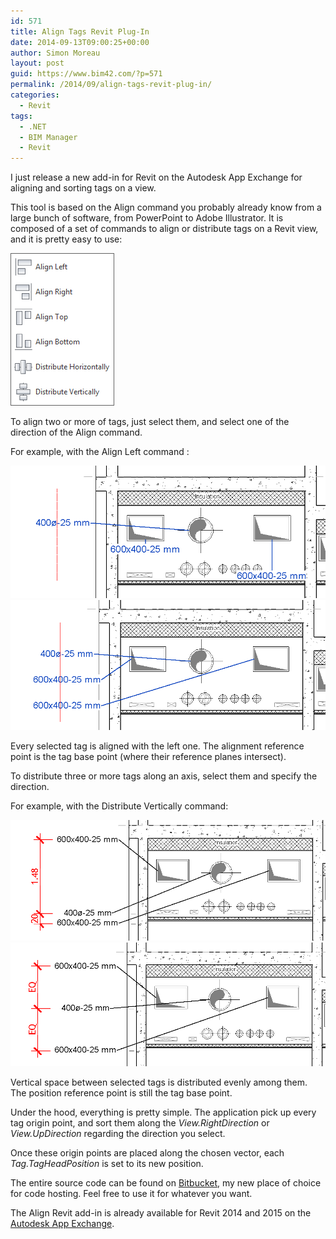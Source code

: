 ```yaml
---
id: 571
title: Align Tags Revit Plug-In
date: 2014-09-13T09:00:25+00:00
author: Simon Moreau
layout: post
guid: https://www.bim42.com/?p=571
permalink: /2014/09/align-tags-revit-plug-in/
categories:
  - Revit
tags:
  - .NET
  - BIM Manager
  - Revit
---
```

I just release a new add-in for Revit on the Autodesk App Exchange for aligning and sorting tags on a view.

This tool is based on the Align command you probably already know from a large bunch of software, from PowerPoint to Adobe Illustrator. It is composed of a set of commands to align or distribute tags on a Revit view, and it is pretty easy to use:

![Commands](/assets/2014/09/Commands.png)

To align two or more of tags, just select them, and select one of the direction of the Align command.

For example, with the Align Left command :

![AlignBefore](/assets/2014/09/AlignBefore.png) ![AlignAfter](/assets/2014/09/AlignAfter.png)

Every selected tag is aligned with the left one. The alignment reference point is the tag base point (where their reference planes intersect).

To distribute three or more tags along an axis, select them and specify the direction.

For example, with the Distribute Vertically command:

![DistributeBefore](/assets/2014/09/DistributeBefore.png) ![DistributeAfter](/assets/2014/09/DistributeAfter.png)

Vertical space between selected tags is distributed evenly among them. The position reference point is still the tag base point.

Under the hood, everything is pretty simple. The application pick up every tag origin point, and sort them along the _View.RightDirection_ or _View.UpDirection_ regarding the direction you select.

Once these origin points are placed along the chosen vector, each _Tag.TagHeadPosition_ is set to its new position.

The entire source code can be found on [Bitbucket](https://bitbucket.org/simonmoreau/align-tag "Align Tags"), my new place of choice for code hosting. Feel free to use it for whatever you want.

The Align Revit add-in is already available for Revit 2014 and 2015 on the [Autodesk App Exchange](https://apps.exchange.autodesk.com/RVT/en/Detail/Index?id=appstore.exchange.autodesk.com%3aalign_windows32and64%3aen "Align").